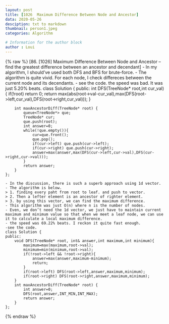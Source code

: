 ```yaml
---
layout: post
title: [1026  Maximum Difference Between Node and Ancestor]
data: 2020-05-26
desciption: txt to markdown
thumbnail: person1.jpeg
categories: Algorithm

# Information for the author block
author : Loui
---
```


{% raw %}
	﻿[86. [1026] Maximum Difference Between Node and Ancestor – find the greatest difference between an ancestor and decendant]
	- In my algorithm, I should’ve used both DFS and BFS for brute-force.
	- The algorithm is quite vivid. For each node, I check differeces between the current node and its decendants.
	- see the code. the speed was bad. It was just 5.20% beats.
	class Solution {
	public:
	    int DFS(TreeNode* root,int cur_val){
	        if(!root) return 0;
	        return max(abs(root->val-cur_val),max(DFS(root->left,cur_val),DFS(root->right,cur_val)));
	    }
	    
	    int maxAncestorDiff(TreeNode* root) {
	        queue<TreeNode*> que;
	        TreeNode* cur;
	        que.push(root);
	        int answer=0;
	        while(!que.empty()){
	            cur=que.front();
	            que.pop();
	            if(cur->left) que.push(cur->left);
	            if(cur->right) que.push(cur->right);
	            answer=max(answer,max(DFS(cur->left,cur->val),DFS(cur->right,cur->val)));
	        }
	        return answer;
	    }
	};
	
	- In the discussion, there is such a superb approach using 1d vector.
	- The algorithm is below.
	> 1. finding every paht from root to leaf. and push to vector.
	> 2. Then a lefter element is an ancestor of righter element.
	> 3. by using this vector, we can find the maximum difference.
	- This algorithm was just O(n) where n is the number of nodes.
	- Even, we don’t need the 1d vector, we just have to maintain current maximum and minimum value so that when we meet a leaf node, we can use it to calculate a local maximum difference.
	- the speed was 69.22% beats. I reckon it quite fast enough.
	-see the code.
	class Solution {
	public:
	    void DFS(TreeNode* root, int& answer,int maximum,int minimum){
	        maximum=max(maximum,root->val);
	        minimum=min(minimum,root->val);
	        if(!root->left && !root->right){
	            answer=max(answer,maximum-minimum);
	            return;
	        }
	        if(root->left) DFS(root->left,answer,maximum,minimum);
	        if(root->right) DFS(root->right,answer,maximum,minimum);
	    }
	    int maxAncestorDiff(TreeNode* root) {
	        int answer=0;
	        DFS(root,answer,INT_MIN,INT_MAX);
	        return answer;
	    }
	};
	
{% endraw %}
